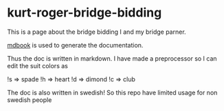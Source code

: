 # kurt-roger-bridge-bidding

This is a page about the bridge bidding I and my bridge parner.

[mdbook](https://rust-lang.github.io/mdBook/) is used to generate the documentation.

Thus the doc is written in markdown.
I have made a preprocessor so I can edit the suit colors as

!s => spade
!h => heart
!d => dimond
!c => club

The doc is also written in swedish!
So this repo have limited usage for non swedish people
